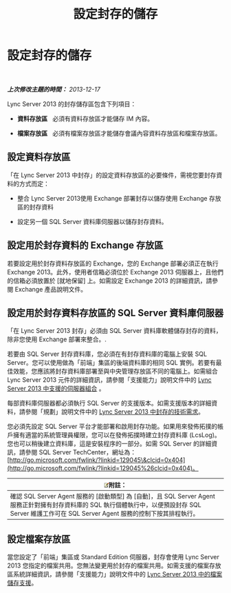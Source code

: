 ﻿---
title: 設定封存的儲存
TOCTitle: 設定封存的儲存
ms:assetid: f751245c-743e-454f-8325-968ae5e3de71
ms:mtpsurl: https://technet.microsoft.com/zh-tw/library/JJ205392(v=OCS.15)
ms:contentKeyID: 49292848
ms.date: 08/24/2015
mtps_version: v=OCS.15
ms.translationtype: HT
---

# 設定封存的儲存

 

_**上次修改主題的時間：** 2013-12-17_

Lync Server 2013 的封存儲存區包含下列項目：

  - **資料存放區**   必須有資料存放區才能儲存 IM 內容。

  - **檔案存放區**   必須有檔案存放區才能儲存會議內容資料存放區和檔案存放區。

## 設定資料存放區

「在 Lync Server 2013 中封存」的設定資料存放區的必要條件，需視您要封存資料的方式而定：

  - 整合 Lync Server 2013使用 Exchange 部署封存以儲存使用 Exchange 存放區的封存資料

  - 設定另一個 SQL Server 資料庫伺服器以儲存封存資料。

## 設定用於封存資料的 Exchange 存放區

若要設定用於封存資料存放區的 Exchange，您的 Exchange 部署必須正在執行 Exchange 2013。此外，使用者信箱必須位於 Exchange 2013 伺服器上，且他們的信箱必須放置於 \[就地保留\] 上。如需設定 Exchange 2013 的詳細資訊，請參閱 Exchange 產品說明文件。

## 設定用於封存資料存放區的 SQL Server 資料庫伺服器

「在 Lync Server 2013 封存」必須由 SQL Server 資料庫軟體儲存封存的資料，除非您使用 Exchange 部署來整合。.

若要由 SQL Server 封存資料庫，您必須在有封存資料庫的電腦上安裝 SQL Server。您可以使用做為「前端」集區的後端資料庫的相同 SQL 實例。若要有最佳效能，您應該將封存資料庫部署至與中央管理存放區不同的電腦上。如需組合 Lync Server 2013 元件的詳細資訊，請參閱「支援能力」說明文件中的 [Lync Server 2013 中支援的伺服器組合](lync-server-2013-supported-server-collocation.md) 。

每部資料庫伺服器都必須執行 SQL Server 的支援版本。如需支援版本的詳細資料，請參閱「規劃」說明文件中的 [Lync Server 2013 中封存的技術需求](lync-server-2013-technical-requirements-for-archiving.md)。

您必須先設定 SQL Server 平台才能部署和啟用封存功能。如果用來發佈拓撲的帳戶擁有適當的系統管理員權限，您可以在發佈拓撲時建立封存資料庫 (LcsLog)。您也可以稍後建立資料庫，這是安裝程序的一部分。如需 SQL Server 的詳細資訊，請參閱 SQL Server TechCenter，網址為：[http://go.microsoft.com/fwlink/?linkid=129045\&clcid=0x404](http://go.microsoft.com/fwlink/?linkid=129045%26clcid=0x404)。

<table>
<thead>
<tr class="header">
<th><img src="images/Gg398811.note(OCS.15).gif" title="note" alt="note" />附註：</th>
</tr>
</thead>
<tbody>
<tr class="odd">
<td>確認 SQL Server Agent 服務的 [啟動類型] 為 [自動]，且 SQL Server Agent 服務正針對擁有封存資料庫的 SQL 執行個體執行中，以便預設封存 SQL Server 維護工作可在 SQL Server Agent 服務的控制下按其排程執行。</td>
</tr>
</tbody>
</table>


## 設定檔案存放區

當您設定了「前端」集區或 Standard Edition 伺服器，封存會使用 Lync Server 2013 您指定的檔案共用。您無法變更用於封存的檔案共用。如需支援的檔案存放區系統詳細資訊，請參閱「支援能力」說明文件中的 [Lync Server 2013 中的檔案儲存支援](lync-server-2013-file-storage-support.md)。


